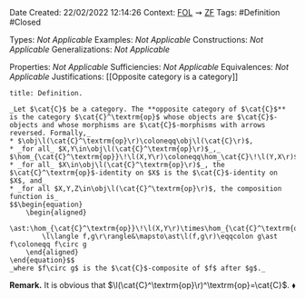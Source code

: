 <br />
<br />

Date Created: 22/02/2022 12:14:26
Context: [$\textrm{FOL}$](obsidian://open?file=First%20Order%20Logic)$\,\,\rightsquigarrow\,\,$[$\textrm{ZF}$](obsidian://open?file=Zermelo-Fraenkel%20Set%20Theory)
Tags: #Definition #Closed 

Types: _Not Applicable_
Examples: _Not Applicable_
Constructions: _Not Applicable_
Generalizations: _Not Applicable_

Properties: _Not Applicable_
Sufficiencies: _Not Applicable_
Equivalences: _Not Applicable_
Justifications: [[Opposite category is a category]]

``` ad-Definition
title: Definition.

_Let $\cat{C}$ be a category. The **opposite category of $\cat{C}$** is the category $\cat{C}^\textrm{op}$ whose objects are $\cat{C}$-objects and whose morphisms are $\cat{C}$-morphisms with arrows reversed. Formally,_
* $\obj\l(\cat{C}^\textrm{op}\r)\coloneqq\obj\l(\cat{C}\r)$,
* _for all_ $X,Y\in\obj\l(\cat{C}^\textrm{op}\r)$_,_ $\hom_{\cat{C}^\textrm{op}}\!\l(X,Y\r)\coloneqq\hom_\cat{C}\!\l(Y,X\r)$_,_
* _for all_ $X\in\obj\l(\cat{C}^\textrm{op}\r)$_, the $\cat{C}^\textrm{op}$-identity on $X$ is the $\cat{C}$-identity on $X$, and_
* _for all $X,Y,Z\in\obj\l(\cat{C}^\textrm{op}\r)$, the composition function is_
$$\begin{equation}
    \begin{aligned}
        \ast:\hom_{\cat{C}^\textrm{op}}\!\l(X,Y\r)\times\hom_{\cat{C}^\textrm{op}}\!\l(Y,Z\r)&\to\hom_{\cat{C}^\textrm{op}}\!\l(X,Z\r)\\
        \l\langle f,g\r\rangle&\mapsto\ast\l(f,g\r)\eqqcolon g\ast f\coloneqq f\circ g
    \end{aligned}
\end{equation}$$
_where $f\circ g$ is the $\cat{C}$-composite of $f$ after $g$._

```

**Remark.** It is obvious that $\l(\cat{C}^\textrm{op}\r)^\textrm{op}=\cat{C}$.<span style="float:right;">$\blacklozenge$</span>
